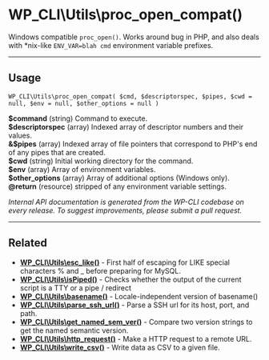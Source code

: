 # WP_CLI\Utils\proc_open_compat()

Windows compatible `proc_open()`. Works around bug in PHP, and also deals with *nix-like `ENV_VAR=blah cmd` environment variable prefixes.

***

## Usage

    WP_CLI\Utils\proc_open_compat( $cmd, $descriptorspec, $pipes, $cwd = null, $env = null, $other_options = null )

<div>
<strong>$command</strong> (string) Command to execute.<br />
<strong>$descriptorspec</strong> (array) Indexed array of descriptor numbers and their values.<br />
<strong>&amp;$pipes</strong> (array) Indexed array of file pointers that correspond to PHP's end of any pipes that are created.<br />
<strong>$cwd</strong> (string) Initial working directory for the command.<br />
<strong>$env</strong> (array) Array of environment variables.<br />
<strong>$other_options</strong> (array) Array of additional options (Windows only).<br />
<strong>@return</strong> (resource) stripped of any environment variable settings.<br />
</div>


*Internal API documentation is generated from the WP-CLI codebase on every release. To suggest improvements, please submit a pull request.*


***

## Related

<ul>



<li><strong><a href="https://make.wordpress.org/cli/handbook/internal-api/wp-cli-utils-esc-like/">WP_CLI\Utils\esc_like()</a></strong> - First half of escaping for LIKE special characters % and _ before preparing for MySQL.</li>


<li><strong><a href="https://make.wordpress.org/cli/handbook/internal-api/wp-cli-utils-ispiped/">WP_CLI\Utils\isPiped()</a></strong> - Checks whether the output of the current script is a TTY or a pipe / redirect</li>


<li><strong><a href="https://make.wordpress.org/cli/handbook/internal-api/wp-cli-utils-basename/">WP_CLI\Utils\basename()</a></strong> - Locale-independent version of basename()</li>


<li><strong><a href="https://make.wordpress.org/cli/handbook/internal-api/wp-cli-utils-parse-ssh-url/">WP_CLI\Utils\parse_ssh_url()</a></strong> - Parse a SSH url for its host, port, and path.</li>


<li><strong><a href="https://make.wordpress.org/cli/handbook/internal-api/wp-cli-utils-get-named-sem-ver/">WP_CLI\Utils\get_named_sem_ver()</a></strong> - Compare two version strings to get the named semantic version.</li>


<li><strong><a href="https://make.wordpress.org/cli/handbook/internal-api/wp-cli-utils-http-request/">WP_CLI\Utils\http_request()</a></strong> - Make a HTTP request to a remote URL.</li>


<li><strong><a href="https://make.wordpress.org/cli/handbook/internal-api/wp-cli-utils-write-csv/">WP_CLI\Utils\write_csv()</a></strong> - Write data as CSV to a given file.</li>



</ul>


